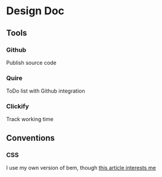 # Design Doc

## Tools

### Github

Publish source code

### Quire

ToDo list with Github integration

### Clickify

Track working time

## Conventions

### CSS

I use my own version of bem, though [this article interests me](https://css-tricks.com/abem-useful-adaptation-bem/)

